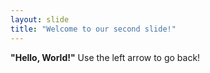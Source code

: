 ```yaml
---
layout: slide
title: "Welcome to our second slide!"
---
```

**"Hello, World!"**
Use the left arrow to go back!
